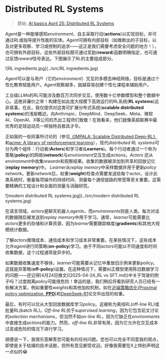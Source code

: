 # Distributed RL Systems

> 原帖: [AI basics April 25:  Distributed RL Systems](https://x.com/NandoDF/status/1915548697548464359)

*Agent*是一种能够感知*environment*、自主采取行动(**actions**)以实现目标，并可通过*RL*或指导提升性能的实体。*Agent*可拥有内部目标（如推断出的子目标，以及对更多观察、学习或控制的追求——这正是我们需要考虑安全问题的地方！），也可拥有外部目标，这些外部目标既可通过奖励(**reward**)函数明确指定，也可通过反馈*reward*信号表达。下图展示了RL的主要组成部分。

![RL ingredients.jpg](../src/RL ingredients.jpg)

*Agent*可以是与用户（它的*environment*）交互的多模态神经网络，目标是通过个性化教育赋能用户。*Agent*观察越多，就越容易创建个性化课程来辅助用户。

工业级*LLMs*的*RL*可能涉及数百万次同步交互，使用数十亿参数模型和整个数据中心。这绝非廉价之举！构建在如此庞大规模下高效运行的RL系统(**RL systems**)远非易事。在此，我仅提供对这类可扩展分布式系统(**scalable distributed systems**)的浅层概述。向Anthropic、DeepMind、DeepSeek、Meta、微软AI、OpenAI、X等公司的杰出工程师们致敬！在我看来，他们就像英超联赛中最优秀的足球运动员一样独特且极具才华。

正如我的一些同事所讨论的（参见[《IMPALA: Scalable Distributed Deep-RL》](https://arxiv.org/abs/1802.01561)和[acme: A library of reinforcement learning](https://github.com/google-deepmind/acme)），现代*distributed RL systems*可分为两个组件：行动者(**Actors**)和学习者(**Learners**)。每个行动者通过一个称为策略(**policy**)的网络(**network**)与*environment*交互生成*actions*。*Actors* 还从*environment*中收集*rewards*和观察结果。收集的数据被添加到共享的回放记忆(**replay memory**)中。 *Learner*从*replay memory*中采样数据并用于更新*policy network*。更新*network*后，权重(**weight**)检查点需要发送给每个*actor*。设计此类系统时，衡量每项操作的持续时间、测量每个通信链路的带宽等至关重要。这需要精确的工程设计和全面的测量与消融研究。

![modern distributed RL systems.jpg](../src/modern distributed RL systems.jpg)

在语言领域，*actors*是聊天机器人*agents*，而*environments*则是人类。每次对话的数据随后被发送到*replay memory*中用于学习。通常，*learner*可能需要比*actors*更多的存储和计算资源，因为*learner*需要跟踪梯度(**gradients**)和其他大规模统计数据。

了解*actors*推理成本、通信成本和学习成本非常重要。在某些情况下，这些成本允许*agent*进行同策略(**on-policy**)学习。由于不同*actors*可能以不同速度和时间收集数据，这个过程通常是异步的。

如果数据收集速度不够快，*learner*可能需要从记忆中重放旧示例来更新*policy*。这就是异策略(**off-policy**)设置。在这种情况下，需要纠正模型使用陈旧数据学习的问题——还记得[4月24日推文](2025-04-24_RL vs SFT.md))中关于驾驶的例子吗？过度脱离*policy*可能很危险！幸运的是，我们稍后将看到研究人员已经有一些解决方案，例如重要性*weights*和其他加权机制，如在[近端策略优化(Proximal policy optimization, **PPO**)](https://en.wikipedia.org/wiki/Proximal_policy_optimization)和[DeepSeek-R1](https://arxiv.org/abs/2501.12948)论文中出现的权重。

最后，有时可以仅从大型回放数据库学习policy。这被称为离线RL(off-line RL)或批量RL(batch RL)。*Off-line RL*优于*supervised learning*，因为它包含前文讨论的*selection mechanisms*，但当然不如*on-line RL*，因为它缺乏在*environments*中直接生成*actions*的能力。然而，*off-line RL*非常有用，因为它允许在交互成本过高或危险的情况下进行学习。

顺便说一下，我很乐意解答您可能有的任何问题。您也可以完全不同意我的观点，即使是关于枯燥的技术话题，但所有意见都受欢迎。好像我需要在X上特别声明这一点似的😂